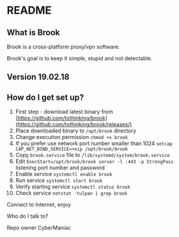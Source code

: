 # README

## What is Brook

Brook is a cross-platform proxy/vpn software.

Brook's goal is to keep it simple, stupid and not detectable.

## Version 19.02.18


## How do I get set up?

1. First step - download latest binary from [https://github.com/txthinking/brook](https://github.com/txthinking/brook/releases/)
1. Place downloaded binary to `/opt/brook` directory 
1. Change execution permission `chmod +x brook`
1. If you prefer use network port number smaller than 1024 `setcap CAP_NET_BIND_SERVICE=+eip /opt/brook/brook`
1. Copy `brook.service` file to `/lib/systemd/system/brook.service`
1. Edit `ExecStart=/opt/brook/brook server -l :443 -p StrongPass` listening port number and password
1. Enable service `systemctl enable brook`
1. Run service `systemctl start brook`
1. Verify starting service `systemctl status brook`
1. Check service `netstat -tulpan | grep brook`

Connect to Internet, enjoy

Who do I talk to?

Repo owner CyberManiac
